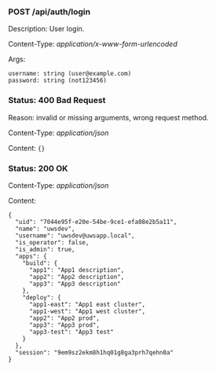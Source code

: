 ### POST /api/auth/login

Description: User login.

Content-Type: *application/x-www-form-urlencoded*

Args:

    username: string (user@example.com)
    password: string (not123456)

### Status: 400 Bad Request

Reason: invalid or missing arguments, wrong request method.

Content-Type: *application/json*

Content: `{}`

### Status: 200 OK

Content-Type: *application/json*

Content:

    {
      "uid": "7044e95f-e20e-54be-9ce1-efa08e2b5a11",
      "name": "uwsdev",
      "username": "uwsdev@uwsapp.local",
      "is_operator": false,
      "is_admin": true,
      "apps": {
        "build": {
          "app1": "App1 description",
          "app2": "App2 description",
          "app3": "App3 description"
        },
        "deploy": {
          "app1-east": "App1 east cluster",
          "app1-west": "App1 west cluster",
          "app2": "App2 prod",
          "app3": "App3 prod",
          "app3-test": "App3 test"
        }
      },
      "session": "9em9sz2ekm8h1hq01g8ga3prh7qehn0a"
    }
